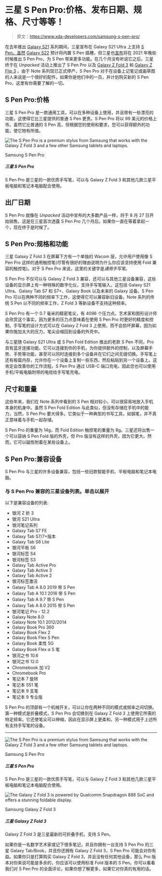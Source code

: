 # 三星 S Pen Pro:价格、发布日期、规格、尺寸等等！

> 原文：<https://www.xda-developers.com/samsung-s-pen-pro/>

在去年推出 [Galaxy S21](https://www.xda-developers.com/samsung-galaxy-s21/) 系列期间，三星宣布在 Galaxy S21 Ultra 上支持 [S Pen。虽然](https://www.xda-developers.com/samsung-galaxy-s21-s-pen/) [Galaxy S22](https://www.xda-developers.com/samsung-galaxy-s22/) 预计将内置 S Pen 插槽，但三星也[宣布](https://www.xda-developers.com/samsung-s-pen-pro-galaxy-s21-ultra-release-details/)将在 2021 年晚些时候推出 S Pen Pro，为 S Pen 带来更多功能。在几个月没有听说它之后，三星终于在 *Unpacked* 活动上推出了 S Pen Pro 以及 [Galaxy Z Fold 3](https://www.xda-developers.com/samsung-galaxy-z-fold-3/) 和 [Galaxy Z Flip 3](https://www.xda-developers.com/samsung-galaxy-z-flip-3/) 。由于 Note 系列现已正式停产，S Pen Pro 对于在设备上记笔记或画草图的人来说是一个很好的配件。如果你是他们中的一员，并计划购买新的 S Pen Pro，这里有你需要了解的一切。

## S Pen Pro:价格

三星 S Pen Pro 是一款通用工具，可以在多种设备上使用，并且带有一些漂亮的功能，这使得它比三星提供的普通 S Pen 更贵。S Pen Pro 将以 99 美元的价格上市。虽然它比普通的 S Pen 高，但根据您的使用和要求，您可以获得额外的功能，使它物有所值。

 <picture>![The S Pen Pro is a premium stylus from Samsung that works with the Galaxy Z Fold 3 and a few other Samsung tablets and laptops.](img/34321ae069295f37fdd0ea8b2e0845e4.png)</picture> 

Samsung S Pen Pro

##### 三星 S Pen Pro

S Pen Pro 是三星的一款优质手写笔，可以与 Galaxy Z Fold 3 和其他几款三星平板电脑和笔记本电脑配合使用。

## 出厂日期

S Pen Pro 就像在 *Unpacked* 活动中宣布的大多数产品一样，将于 8 月 27 日开始销售。这是在三星首次透露 S Pen Pro 几个月后。如果你一直在等着拿起一个，现在终于是时候了。

## S Pen Pro:规格和功能

三星 Galaxy Z Fold 3 在屏幕下方有一个单独的 Wacom 层，允许用户使用像 S Pen Pro 这样的通用触控笔(尽管有很好的理由说明为什么你应该坚持使用 Fold 兼容的触控笔)。对于 S Pen Pro 来说，这里的关键字是*通用手写笔*。

S Pen Pro 不仅可以与 Galaxy Z Fold 3 兼容，还可以与其他三星设备兼容，这些设备的显示屏上有一种特殊的数字化仪，支持手写笔输入。这包括 Galaxy S21 Ultra、Galaxy Tab S7 和 S7+、Galaxy Book 以及未来的 Galaxy 设备。S Pen Pro 可以在两种不同的频率下工作，这使得它可以兼容新旧设备。Note 系列的传统 S Pen 以不同的频率工作，Z Fold 3 等新设备不支持这种频率。

S Pen Pro 有一个 0.7 毫米的精密笔尖，有 4096 个压力点。艺术家和图形设计师会欣赏这个事实，因为更多的压力点意味着在使用 S Pen Pro 时更好的精度和控制。手写笔的设计方式可以在 Galaxy Z Fold 3 上使用，而不会损坏屏幕，因为如果你施加太大的压力，笔尖会缩回到设备的外壳中。

与三星随 Galaxy S21 Ultra 或 S Pen Fold Edition 推出的老款 S Pen 不同，Pro 具有蓝牙连接功能。它可以连接到你的手机，为你提供额外的控制，以及屏幕手势、手势等功能，甚至可以同时连接到多个设备并在它们之间无缝切换。手写笔上还有板载内存，允许你在一个设备上复制一些东西，然后粘贴到另一个设备上。这肯定会改善你的工作流程。S Pen Pro 通过 USB-C 端口充电，因此您也可以使用手机/平板电脑附带的电缆给手写笔充电。

## 尺寸和重量

这些年来，我们在 Note 系列中看到的 S Pen 相对较小，可以很容易地放入手机本身的机身中。虽然 S Pen Fold Edition 与此类似，但没有存储在手机中的能力，当然，S Pen Pro 要大得多。它类似于一种典型的书写工具，如钢笔，并不真正意味着与手机一起存储。

S Pen Pro 的重量为 14g，而 Fold Edition 触控笔的重量为 8g。三星还将出售一个可以容纳 S Pen Fold 版的外壳，但 Pro 版没有这样的外壳，因为它更大。然而，它可以磁性附着在某些设备上。

## S Pen Pro:兼容设备

S Pen Pro 与三星的许多设备兼容，包括一些旧款智能手机、平板电脑和笔记本电脑。

### 与 S Pen Pro 兼容的三星设备列表。单击以展开

以下是兼容设备的列表:

*   银河 Z 折 3
*   银河 S21 Ultra
*   银河笔记系列
*   Galaxy Tab S7 FE
*   Galaxy Tab S7/7+版本
*   Galaxy Tab S6 Lite
*   银河平板 S6
*   银河标签 S4
*   银河标签 S3
*   Galaxy Tab Active Pro
*   Galaxy Tab Active 3
*   Galaxy Tab Active 2
*   银河标签激活
*   Galaxy Tab A 8.0 2019 带 S Pen
*   Galaxy Tab A 10.1 2016 带 S Pen
*   Galaxy Tab A 9.7 带 S Pen
*   Galaxy Tab A 8.0 2015 带 S Pen
*   银河笔记 Pro - 12.2
*   Galaxy Note 8.0
*   Galaxy Note 10.1 2012/2014
*   Galaxy Book Pro 360
*   Galaxy Book Flex 2
*   Galaxy Book Flex S Pen
*   Galaxy Book 柔性 5G
*   Galaxy Book Flex α S 笔
*   银河之书 10.6
*   银河之书 12.0
*   Chromebook 加 V2
*   Chromebook Pro
*   笔记本 7 旋转
*   笔记本 S51 笔
*   笔记本 9 支笔
*   笔记本 9 专业版

S Pen Pro 的顶部有一个机械开关，可以让你在两种不同的模式或频率之间切换。第一种模式是折叠模式，S Pen Pro 会切换到在 Galaxy Z Fold 3 上使用它所需的特定频率。它还使笔尖可以伸缩，因此在显示屏上更柔和。另一种模式用于上述所有支持手写笔的设备。

* * *

 <picture>![The S Pen Pro is a premium stylus from Samsung that works with the Galaxy Z Fold 3 and a few other Samsung tablets and laptops.](img/34321ae069295f37fdd0ea8b2e0845e4.png)</picture> 

Samsung S Pen Pro

##### 三星 S Pen Pro

S Pen Pro 是三星的一款优质手写笔，可以与 Galaxy Z Fold 3 和其他几款三星平板电脑和笔记本电脑配合使用。

 <picture>![The Galaxy Z Fold 3 is powered by Qualcomm Snapdragon 888 SoC and offers a stunning foldable display.](img/91b370ae43e303b9c1de6b12e5eb1c1a.png)</picture> 

Samsung Galaxy Z Fold 3

##### 三星 Galaxy Z Fold 3

Galaxy Z Fold 3 是三星最新的可折叠手机，支持 S Pen。

如果你是一名数字艺术家或记下很多笔记，并且你拥有一台支持 S Pen Pro 的三星 Galaxy Tab/Book，并且你还拥有 Galaxy Z Fold 3，S Pen Pro 可能会对你有益。如果你只是打算购买 Galaxy Z Fold 3，并且没有任何其他设备，那么 Pro 版本对你来说可能是多余的，你应该可以使用标准 Fold 版本的 S Pen。你可以看看我们对 S Pen Pro 的全面评论，如果你想了解更多，如果它对你真的有用的话。